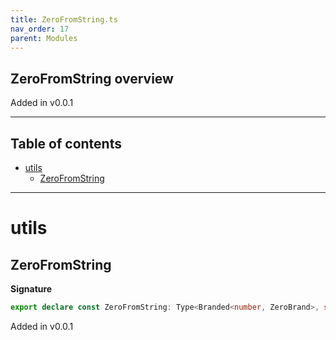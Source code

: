 ```yaml
---
title: ZeroFromString.ts
nav_order: 17
parent: Modules
---
```


## ZeroFromString overview

Added in v0.0.1

---

<h2 class="text-delta">Table of contents</h2>

- [utils](#utils)
  - [ZeroFromString](#zerofromstring)

---

# utils

## ZeroFromString

**Signature**

```ts
export declare const ZeroFromString: Type<Branded<number, ZeroBrand>, string, unknown>
```

Added in v0.0.1
